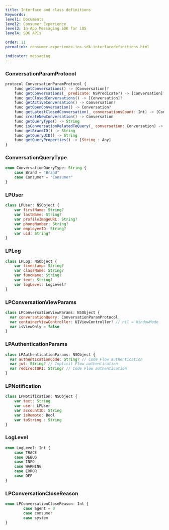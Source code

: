 ```yaml
---
title: Interface and class definitions
Keywords:
level1: Documents
level2: Consumer Experience
level3: In-App Messaging SDK for iOS
level4: SDK APIs

order: 11
permalink: consumer-experience-ios-sdk-interfacedefinitions.html

indicator: messaging
---
```


### ConversationParamProtocol

```javascript
protocol ConversationParamProtocol {
    func getConversations() -> [Conversation]?
    func getConversations(_ predicate: NSPredicate?) -> [Conversation]?
    func getClosedConversations() -> [Conversation]?
    func getActiveConversation() -> Conversation?
    func getOpenConversation() -> Conversation?
    func getLatestClosedConversation(_ conversationsCount: Int) -> [Conversation]?
    func createNewConversation() -> Conversation
    func getQueryType() -> String
    func isConversationRelatedToQuery(_ conversation: Conversation) -> Bool
    func getBrandID() -> String
    func getQueryUID() -> String
    func getQueryProperties() -> [String : Any]
}
```

### ConversationQueryType

```javascript
enum ConversationQueryType: String {
    case Brand = "Brand"
    case Consumer = "Consumer"
}
```

### LPUser

```javascript
class LPUser: NSObject {
    var firstName: String?
    var lastName: String?
    var profileImageURL: String?
    var phoneNumber: String?
    var employeeID: String?
    var uid: String?
}
```

### LPLog

```javascript
class LPLog: NSObject {
    var timestamp: String?
    var className: String?
    var funcName: String?
    var text: String?
    var logLevel: LogLevel?
}
```

### LPConversationViewParams

```javascript
class LPConversationViewParams: NSObject {
  var conversationQuery: ConversationParamProtocol!
  var containerViewController: UIViewController? // nil = WindowMode
  var isViewOnly = false
}
```

### LPAuthenticationParams

```javascript
class LPAuthenticationParams: NSObject {
  var authenticationCode: String? // Code Flow authentication
  var jwt: String? // Implicit Flow authentication
  var redirectURI: String? // Code Flow authentication
}
```

### LPNotification

```javascript
class LPNotification: NSObject {
    var text: String
    var user: LPUser
    var accountID: String
    var isRemote: Bool
    var toString : String
}
```

### LogLevel

```javascript
enum LogLevel: Int {
    case TRACE
    case DEBUG
    case INFO
    case WARNING
    case ERROR
    case OFF
}
```

### LPConversationCloseReason

```javascript
enum LPConversationCloseReason: Int {
        case agent = 0
        case consumer
        case system
}
```
